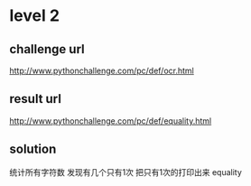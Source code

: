 # level 2

## challenge url
http://www.pythonchallenge.com/pc/def/ocr.html

## result url
http://www.pythonchallenge.com/pc/def/equality.html

## solution
统计所有字符数
发现有几个只有1次
把只有1次的打印出来
equality